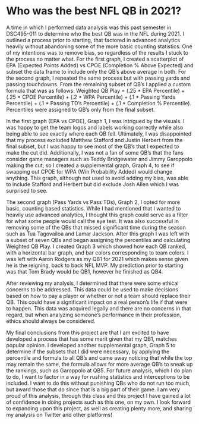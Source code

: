 # Who was the best NFL QB in 2021?

A time in which I performed data analysis was this past semester in DSC495-011 to determine who the best QB was in the NFL during 2021. I outlined a process prior to starting, that factored in advanced analytics heavily without abandoning some of the more basic counting statistics. One of my intentions was to remove bias, so regardless of the results I stuck to the process no matter what. For the first graph, I created a scatterplot of EPA (Expected Points Added) vs CPOE (Completion % Above Expected) and subset the data frame to include only the QB’s above average in both. For the second graph, I repeated the same process but with passing yards and passing touchdowns. From the remaining subset of QB’s I applied a custom formula that was as follows: Weighted QB Play  = (.25 * EPA Percentile) + (.25 * CPOE Percentile) + (.2 * WPA Percentile) + (.1 * Passing Yards Percentile) + (.1 * Passing TD’s Percentile) + (.1 * Completion % Percentile). Percentiles were assigned to QB’s only from the final subset.
	
 In the first graph (EPA vs CPOE), Graph 1, I was intrigued by the visuals. I was happy to get the team logos and labels working correctly while also being able to see exactly where each QB fell. Ultimately, I was disappointed that my process excluded Matthew Stafford and Justin Herbert from the final subset, but I was happy to see most of the QB’s that I expected to make the cut did. Additionally, I was not a fan of some QB’s that the fans consider game managers such as Teddy Bridgewater and Jimmy Garoppolo making the cut, so I created a supplemental graph, Graph 4, to see if swapping out CPOE for WPA (Win Probability Added) would change anything. This graph, although not used to avoid adding my bias, was able to include Stafford and Herbert but did exclude Josh Allen which I was surprised to see.

 The second graph (Pass Yards vs Pass TDs), Graph 2, I opted for more basic, counting based statistics. While I had mentioned that I wanted to heavily use advanced analytics, I thought this graph could serve as a filter for what some people would call the eye test. It was also successful in removing some of the QBs that missed significant time during the season such as Tua Tagovailoa and Lamar Jackson. After this graph I was left with a subset of seven QBs and began assigning the percentiles and calculating Weighted QB Play. I created Graph 3 which showed how each QB ranked, with a horizontal bar graph, and bar colors corresponding to team colors. I was left with Aaron Rodgers as my QB1 for 2021 which makes sense given he is the reigning, back to back NFL MVP. My prediction prior to starting was that Tom Brady would be QB1, however he finished as QB4.

 After reviewing my analysis, I determined that there were some ethical concerns to be addressed. This data could be used to make decisions based on how to pay a player or whether or not a team should replace their QB. This could have a significant impact on a real person’s life if that were to happen. This data was acquired legally and there are no concerns in that regard, but when analyzing someone’s performance in their profession, ethics should always be considered.
	
 My final conclusions from this project are that I am excited to have developed a process that has some merit given that my QB1, matches popular opinion. I developed another supplemental graph, Graph 5 to determine if the subsets that I did were necessary, by applying the percentile and formula to all QB’s and came away noticing that while the top may remain the same, the formula allows for more average QB’s to sneak up the rankings, such as Garoppolo at QB5. For future analysis, which I do plan to do, I want to factor in a way for rushing statistics and interceptions to be included. I want to do this without punishing QBs who do not run too much, but award those that do since that is a big part of their game. I am very proud of this analysis, through this class and this project I have gained a lot of confidence in doing projects such as this one, on my own. I look forward to expanding upon this project, as well as creating plenty more, and sharing my analysis on Twitter and other platforms!
